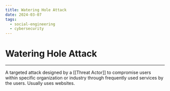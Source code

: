 ```yaml
---
title: Watering Hole Attack
date: 2024-03-07
tags:
  - social-engineering
  - cybersecurity
---
```


# Watering Hole Attack

---

A targeted attack designed by a [[Threat Actor]] to compromise users within specific organization or industry through frequently used services by the users.
Usually uses websites.